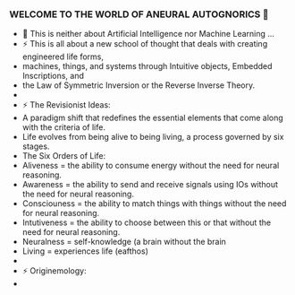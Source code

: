 ### WELCOME TO THE WORLD OF ANEURAL AUTOGNORICS 👋
- 🌱 This is neither about Artificial Intelligence nor Machine Learning ...
- ⚡ This is all about a new school of thought that deals with creating engineered life forms, 
- machines, things, and systems through Intuitive objects, Embedded Inscriptions, and
- the Law of Symmetric Inversion or the Reverse Inverse Theory.
-
- ⚡ The Revisionist Ideas:
- A paradigm shift that redefines the essential elements that come along with the criteria of life. 
- Life evolves from being alive to being living, a process governed by six stages. 
- The Six Orders of Life:
- Aliveness = the ability to consume energy without the need for neural reasoning.
- Awareness = the ability to send and receive signals using IOs without the need for neural reasoning.
- Consciouness = the ability to match things with things without the need for neural reasoning.
- Intutiveness = the ability to choose between this or that without the need for neural reasoning.
- Neuralness = self-knowledge (a brain without the brain
- Living = experiences life (eafthos)
-
- ⚡ Originemology:
-  

<!--
**Autognorics/Autognorics** is a ✨ _special_ ✨ repository because its `README.md` (this file) appears on your GitHub profile.

Here are some ideas to get you started:

-

- 👯 I’m looking to collaborate on ...
- 🤔 I’m looking for help with ...
- 💬 Ask me about ...
- 📫 How to reach me: ...
- 😄 Pronouns: ...

-->
